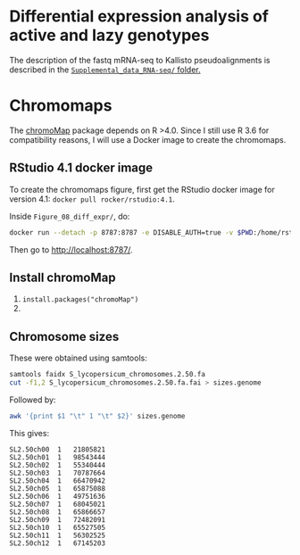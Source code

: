 # Differential expression analysis of active and lazy genotypes

The description of the fastq mRNA-seq to Kallisto pseudoalignments is described in the [`Supplemental_data_RNA-seq/` folder.](../Supplemental_data_RNA-seq/)  

# Chromomaps

The [chromoMap](https://cran.r-project.org/web/packages/chromoMap/index.html) package depends on R >4.0. Since I still use R 3.6 for compatibility reasons, I will use a Docker image to create the chromomaps. 

## RStudio 4.1 docker image
To create the chromomaps figure, first get the RStudio docker image for version 4.1: `docker pull rocker/rstudio:4.1`.

Inside `Figure_08_diff_expr/`, do:  
```bash
docker run --detach -p 8787:8787 -e DISABLE_AUTH=true -v $PWD:/home/rstudio/workspace/ rocker/rstudio:4.1
```
Then go to [http://localhost:8787/](http://localhost:8787/). 

## Install chromoMap

1. `install.packages("chromoMap")`
2. 

## Chromosome sizes

These were obtained using samtools:  
```bash
samtools faidx S_lycopersicum_chromosomes.2.50.fa
cut -f1,2 S_lycopersicum_chromosomes.2.50.fa.fai > sizes.genome
```
Followed by:
```bash
awk '{print $1 "\t" 1 "\t" $2}' sizes.genome 
```
This gives:  
```
SL2.50ch00	1	21805821
SL2.50ch01	1	98543444
SL2.50ch02	1	55340444
SL2.50ch03	1	70787664
SL2.50ch04	1	66470942
SL2.50ch05	1	65875088
SL2.50ch06	1	49751636
SL2.50ch07	1	68045021
SL2.50ch08	1	65866657
SL2.50ch09	1	72482091
SL2.50ch10	1	65527505
SL2.50ch11	1	56302525
SL2.50ch12	1	67145203
```
